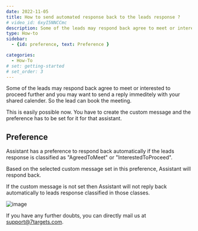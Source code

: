 ```yaml
---
date: 2022-11-05
title: How to send automated response back to the leads response ?
# video_id: 6xyI5NNCCmc
description: Some of the leads may respond back agree to meet or interested to proceed further and you may want to send a reply immeditely with your shared calender. So the lead can book the meeting.
type: How-to
sidebar:
  - {id: preference, text: Preference }

categories:
  - How-To
# set: getting-started
# set_order: 3
---
```

Some of the leads may respond back agree to meet or interested to proceed further and you may want to send a reply immeditely with your shared calender. So the lead can book the meeting.

This is easily possible now. You have to create the custom message and the preference has to be set for it for that assistant. 

## Preference
Assistant has a preference to respond back automatically if the leads response is classified as "AgreedToMeet" or "InterestedToProceed". 

Based on the selected custom message set in this preference, Assistant will respond back. 

If the custom message is not set then Assistant will not reply back automatically to leads response classified in those classes.

![image](../../images/automatically-respond-back.png)

If you have any further doubts, you can directly mail us at support@7targets.com.

